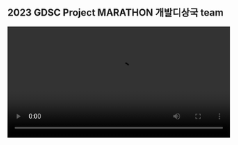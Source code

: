 ## 2023 GDSC Project MARATHON 개발디상국 team

<video src = "https://github.com/Speacher/.github/assets/126947828/82df05c8-37b5-45a8-a2ba-d083dec4c872" width=500 autoplay={true} controls={true} />


<u></u>


#### **서비스 소개**

> 서비스 소개 글~



#### **주요 적용 기술**

- 개발 언어 : HTML, CSS, JavaScript,  Java
- 개발 도구 : Visual Studio Code, IntelliJ IDEA, Postman
- 주요 기술 : React, Spring boot, Spring Data JPA



<br>
<hr>

#### **기대 효과**

> 기대효과~~~~
